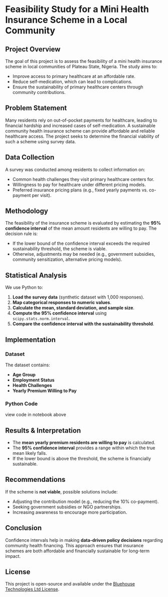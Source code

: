 # Feasibility Study for a Mini Health Insurance Scheme in a Local Community

## Project Overview
The goal of this project is to assess the feasibility of a mini health insurance scheme in local communities of Plateau State, Nigeria. The study aims to:

- Improve access to primary healthcare at an affordable rate.
- Reduce self-medication, which can lead to complications.
- Ensure the sustainability of primary healthcare centers through community contributions.

## Problem Statement
Many residents rely on out-of-pocket payments for healthcare, leading to financial hardship and increased cases of self-medication. A sustainable community health insurance scheme can provide affordable and reliable healthcare access. The project seeks to determine the financial viability of such a scheme using survey data.

## Data Collection
A survey was conducted among residents to collect information on:

- Common health challenges they visit primary healthcare centers for.
- Willingness to pay for healthcare under different pricing models.
- Preferred insurance pricing plans (e.g., fixed yearly payments vs. co-payment per visit).

## Methodology
The feasibility of the insurance scheme is evaluated by estimating the **95% confidence interval** of the mean amount residents are willing to pay. The decision rule is:

- If the lower bound of the confidence interval exceeds the required sustainability threshold, the scheme is viable.
- Otherwise, adjustments may be needed (e.g., government subsidies, community sensitization, alternative pricing models).

## Statistical Analysis
We use Python to:

1. **Load the survey data** (synthetic dataset with 1,000 responses).
2. **Map categorical responses to numeric values**.
3. **Calculate the mean, standard deviation, and sample size**.
4. **Compute the 95% confidence interval** using `scipy.stats.norm.interval`.
5. **Compare the confidence interval with the sustainability threshold**.

## Implementation
### Dataset
The dataset contains:

- **Age Group**
- **Employment Status**
- **Health Challenges**
- **Yearly Premium Willing to Pay**

### Python Code
view code in notebook above

## Results & Interpretation
- The **mean yearly premium residents are willing to pay** is calculated.
- The **95% confidence interval** provides a range within which the true mean likely falls.
- If the lower bound is above the threshold, the scheme is financially sustainable.

## Recommendations
If the scheme is **not viable**, possible solutions include:
- Adjusting the contribution model (e.g., reducing the 10% co-payment).
- Seeking government subsidies or NGO partnerships.
- Increasing awareness to encourage more participation.

## Conclusion
Confidence intervals help in making **data-driven policy decisions** regarding community health financing. This approach ensures that insurance schemes are both affordable and financially sustainable for long-term impact.


## License
This project is open-source and available under the [Bluehouse Technologies Ltd License](LICENSE).
